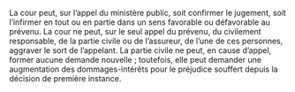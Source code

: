 La cour peut, sur l’appel du ministère public, soit confirmer le jugement, soit l’infirmer en tout ou en partie dans un sens favorable ou défavorable au prévenu.
La cour ne peut, sur le seul appel du prévenu, du civilement responsable, de la partie civile ou de l’assureur, de l’une de ces personnes, aggraver le sort de l’appelant.
La partie civile ne peut, en cause d’appel, former aucune demande nouvelle ; toutefois, elle peut demander une augmentation des dommages-intérêts pour le préjudice souffert depuis la décision de première instance.